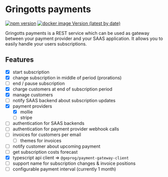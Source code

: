 # Gringotts payments

[![npm version](https://img.shields.io/npm/v/@geprog/gringotts-payments-client)](https://www.npmjs.com/package/@geprog/gringotts-payments-client)
[![docker image Version (latest by date)](https://img.shields.io/docker/v/geprog/gringotts-payments?label=docker)](https://github.com/geprog/gringotts-payments/pkgs/container/gringotts-payments)

Gringotts payments is a REST service which can be used as gateway between your payment provider and your SAAS application. It allows you to easily handle your users subscriptions.

## Features

- [x] start subscription
- [x] change subscription in middle of period (prorations)
- [ ] end / pause subscription
- [x] charge customers at end of subscription period
- [x] manage customers
- [ ] notify SAAS backend about subscription updates
- [x] payment providers
  - [x] mollie
  - [ ] stripe
- [ ] authentication for SAAS backends
- [ ] authentication for payment provider webhook calls
- [ ] invoices for customers per email
  - [ ] themes for invoices
- [ ] notify customer about upcoming payment
- [ ] get subscription costs forecast
- [x] typescript api client => `@geprog/payment-gateway-client`
- [ ] support name for subscription changes & invoice positions
- [ ] configurable payment interval (currently 1 month)

